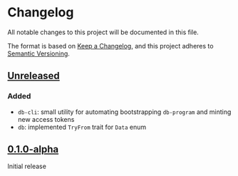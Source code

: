 # Changelog
All notable changes to this project will be documented in this file.

The format is based on [Keep a Changelog](https://keepachangelog.com/en/1.0.0/),
and this project adheres to [Semantic Versioning](https://semver.org/spec/v2.0.0.html).

## [Unreleased]
### Added
- `db-cli`: small utility for automating bootstrapping `db-program` and minting new access tokens
- `db`: implemented `TryFrom` trait for `Data` enum

## [0.1.0-alpha]
Initial release


[Unreleased]: https://github.com/solcery/on-chain/compare/dev...HEAD
[0.1.0-alpha]: https://github.com/solcery/on-chain/releases/tag/v0.1.0-alpha
